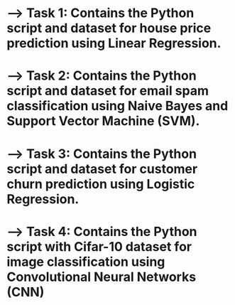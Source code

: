 # --> Task 1: Contains the Python script and dataset for house price prediction using Linear Regression.
# --> Task 2: Contains the Python script and dataset for email spam classification using Naive Bayes and Support Vector Machine (SVM).
# --> Task 3: Contains the Python script and dataset for customer churn prediction using Logistic Regression.
# --> Task 4: Contains the Python script with Cifar-10 dataset for image classification using Convolutional Neural Networks (CNN)
